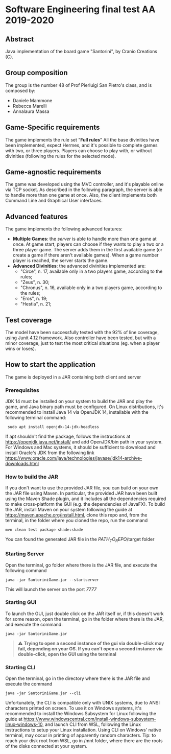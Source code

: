 Software Engineering final test AA 2019-2020
==========================

## Abstract
Java implementation of the board game "Santorini", by Cranio Creations (C).

## Group composition
The group is the number 48 of Prof Pierluigi San Pietro's class, and is composed by:
- Daniele Mammone
- Rebecca Marelli
- Annalaura Massa

## Game-Specific requirements
The game implements the rule set "**Full rules**" All the base divinities have been implemented, expect Hermes, and it's possible to complete games with two, or three players.
Players can choose to play with, or without divinities (following the rules for the selected mode).

## Game-agnostic requirements
The game was developed using the MVC controller, and it's playable online via TCP socket. 
As described in the following paragraph, the server is able to handle more than one game at once.
Also, the client implements both Command Line and Graphical User interfaces.


## Advanced features
The game implements the following advanced features:
- **Multiple Games**: the *server* is able to handle more than one game at once. At game start, players can choose if they wants to play a two or a three player game. The server adds them in the first available game (or create a game if there aren't available games). When a game number player is reached, the server starts the game.
- **Advanced Divinities**: the advanced divinities implemented are:
	+ "Circe", n. 17, available only in a two players game, according to the rules;
	+ "Zeus", n. 30;
	+ "Chronus", n. 16, available only in a two players game, according to the rules;
	+ "Eros", n. 19;
	+ "Hestia", n. 21;


## Test coverage
The model have been successfully tested with the 92% of line coverage, using Junit 4.12 framework.
Also controller have been tested, but with a minor coverage, just to test the most critical situations (eg. when a player wins or loses).


## How to start the application
The game is deployed in a JAR containing both client and server
### Prerequisites
JDK 14 must be installed on your system to build the JAR and play the game, and Java binary path must be configured.
On Linux distributions, it's recommended to install Java 14 via OpenJDK 14, installable with the following terminal command:

```
 sudo apt install openjdk-14-jdk-headless
 ```
If apt shouldn't find the package, follows the instructions at https://openjdk.java.net/install/ and add OpenJDK/bin path in your system.
For Windows and Mac systems, it should be sufficient to download and install Oracle's JDK from the following link
https://www.oracle.com/java/technologies/javase/jdk14-archive-downloads.html

### How to build the JAR
If you don't want to use the provided JAR file, you can build on your own the JAR file using Maven. In particular, the provided JAR have been built using the Maven Shade plugin, and it includes all the dependencies required to make cross-platform the GUI (e.g. the dependencies of JavaFX).
To build the JAR, install Maven on your system following the guide at https://maven.apache.org/install.html, clone this repo and, from the terminal, in the folder where you cloned the repo, run the command
```
mvn clean test package shade:shade
```
You can found the generated JAR file in the $PATH_TO_REPO$/target folder

### Starting Server
Open the terminal, go folder where there is the JAR file, and execute the following command
```
java -jar SantoriniGame.jar --startserver
```
This will launch the server on the port *7777*

### Starting GUI
 To launch the GUI, just double click on the JAR itself or, if this doesn't work for some reason, open the terminal, go in the folder where there is the JAR, and execute the command:
```
java -jar SantoriniGame.jar
```
> :warning: **Trying to open a second instance of the gui via double-click may fail, depending on your OS. If you can't open a second instance via double-click, open the GUI using the terminal**


### Starting CLI

Open the terminal, go in the directory where there is the JAR file and execute the command
```
java -jar SantoriniGame.jar --cli
```

Unfortunately, the CLI is compatible only with UNIX systems, due to ANSI characters printed on screen. To use it on Windows systems, it's recommended to install the Windows Subsystem for Linux following the guide at https://www.windowscentral.com/install-windows-subsystem-linux-windows-10, and launch CLI from WSL, following the Linux instructions to setup your Linux installation. Using CLI on Windows' native terminal, may occur in printing of apparently random characters. Tip: to reach your disk root from WSL, go in /mnt folder, where there are the roots of the disks connected at your system.



